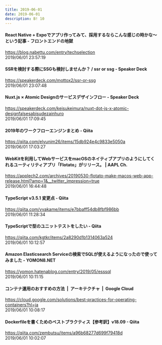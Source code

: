 ```yaml
---
title: 2019-06-01
date: 2019-06-01
description: B! 10
---
```


#### React Native + Expoでアプリ作ってみて、採用するならこんな感じの時かな〜という記事 - フロントエンドの地獄
https://blog.nabettu.com/entry/techselection<br>
2019/06/01 23:57:19<br>


#### SSRを検討する際にSSGも検討しませんか？ / ssr or ssg - Speaker Deck
https://speakerdeck.com/mottox2/ssr-or-ssg<br>
2019/06/01 23:07:48<br>


#### Nuxt.js × Atomic Designのサービスデザインフロー - Speaker Deck
https://speakerdeck.com/keisukeimura/nuxt-dot-js-x-atomic-designfalsesabisudezainhuro<br>
2019/06/01 17:09:45<br>


#### 2019年のワークフローエンジンまとめ - Qiita
https://qiita.com/elyunim26/items/15db924e4c9833e5050a<br>
2019/06/01 17:03:27<br>


#### WebKitを利用してWebサービスをmacOSのネイティブアプリのようにしてくれるユーティリティアプリ「Flotato」がリリース。 | AAPL Ch.
https://applech2.com/archives/20190530-flotato-make-macos-web-app-release.html?amp=1&__twitter_impression=true<br>
2019/06/01 16:44:48<br>


#### TypeScript v3.5.1 変更点 - Qiita
https://qiita.com/vvakame/items/e7bbaff54db8fbf986bb<br>
2019/06/01 11:28:34<br>


#### TypeScriptで型のユニットテストをしたい - Qiita
https://qiita.com/kgtkr/items/2a8290d1b1314063a524<br>
2019/06/01 10:12:57<br>


#### Amazon Elasticsearch Serviceの検索でSQLが使えるようになったので使ってみました - YOMON8.NET
https://yomon.hatenablog.com/entry/2019/05/esssql<br>
2019/06/01 10:11:15<br>


#### コンテナ運用のおすすめの方法  |  アーキテクチャ       |  Google Cloud
https://cloud.google.com/solutions/best-practices-for-operating-containers?hl=ja<br>
2019/06/01 10:08:17<br>


#### Dockerfileを書くためのベストプラクティス【参考訳】v18.09 - Qiita
https://qiita.com/zembutsu/items/a96b68277d699f79418d<br>
2019/06/01 10:02:07<br>


